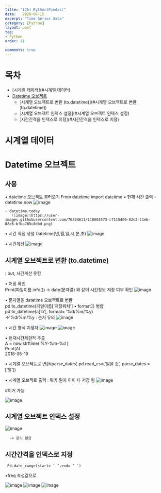 ```yaml
---
title: "[26] Python(Pandas)"
date:   2020-06-15
excerpt: "Time Series Data"
category: [Python]
layout: post
tag:
- Python
order: 11

comments: true
---
```


# 목차
- [시계열 데이터](#시계열 데이터)
- [Datetime 오브젝트](#datetime-오브젝트)
  * [시계열 오브젝트로 변환 (to.datetime)](#시계열 오브젝트로 변환 (to.datetime))
  * [시계열 오브젝트 인덱스 설정](#시계열 오브젝트 인덱스 설정)
  * [시간간격을 인덱스로 지정](#시간간격을 인덱스로 지정)





# 시계열 데이터


# Datetime 오브젝트

## 사용
 • datetime 오브젝트 불러오기
   From datetime import datetime
 • 현재 시간 출력
    - datetime.now
       ![image](https://user-images.githubusercontent.com/76824611/110803647-c082dc80-82c2-11eb-8db5-bc5521da6e30.png)

    - datetime.today
       ![image](https://user-images.githubusercontent.com/76824611/110803673-c7115400-82c2-11eb-88e5-bfba785c8dbd.png)




• 시간 직접 생성
   Datetime(년,월,일,시,분,초)
![image](https://user-images.githubusercontent.com/76824611/110803719-d55f7000-82c2-11eb-8e9a-b0ddc21c3865.png)





• 시간계산
     ![image](https://user-images.githubusercontent.com/76824611/110803756-dbede780-82c2-11eb-96f0-fc99851c4fa1.png)


## 시계열 오브젝트로 변환 (to.datetime)
   : but, 시간계산 못함

• 저장 확인
<br> Print(파일이름.info()) -> date(문자열) 와 같이 시간정보 저장 여부 확인
 ![image](https://user-images.githubusercontent.com/76824611/110803832-f45e0200-82c2-11eb-9859-a262c9b054fa.png)

• 문자열을 datetime 오브젝트로 변환
<br>pd.to_datetime(파일이름[‘저장위치’]
• format과 병합
<br>pd.to_datetime(a[‘b’], format= ‘%d/%m/%y)
<br>->‘%d/%m/%y : 순서 유의
 ![image](https://user-images.githubusercontent.com/76824611/110803853-f9bb4c80-82c2-11eb-99da-88c82d319ddb.png)



• 시간 형식 지정자
 ![image](https://user-images.githubusercontent.com/76824611/110803866-fe800080-82c2-11eb-82ed-46751d620c9a.png)
![image](https://user-images.githubusercontent.com/76824611/110803876-017af100-82c3-11eb-8d5b-0bd0acc4621e.png)


• 현재시간제한적 추출
<br>  A = now.strftime(‘%Y-%m-%d )
<br>  Print(A)
<br>  2018-05-19

• 시계열 오브젝트로 변환(parse_dates)
pd.read_csv(‘읽을 것’, parse_dates = [‘열’])

• 시계열 오브젝트 출력
: 뭐가 뭔지 이미 다 저장 됨
![image](https://user-images.githubusercontent.com/76824611/110803933-0b045900-82c3-11eb-8869-cacffe938895.png)


#이거 가능


![image](https://user-images.githubusercontent.com/76824611/110803942-0d66b300-82c3-11eb-9bcb-38255136303d.png)

 

## 시계열 오브젝트 인덱스 설정
![image](https://user-images.githubusercontent.com/76824611/110803984-16f01b00-82c3-11eb-9f03-b48f793e7425.png)


      -> 찾기 편함
     
## 시간간격을 인덱스로 지정
     Pd.date_range(start= ‘ ‘.end= ‘ ‘)
•freq 속성값으로 
  
 ![image](https://user-images.githubusercontent.com/76824611/110804002-1c4d6580-82c3-11eb-87a0-f7ec3b89a0a8.png)
![image](https://user-images.githubusercontent.com/76824611/110804017-1fe0ec80-82c3-11eb-956a-ea994fb059e6.png)
![image](https://user-images.githubusercontent.com/76824611/110804027-23747380-82c3-11eb-8b9f-315c52733392.png)




